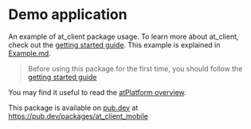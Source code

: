 # Demo application

An example of at_client package usage. To learn more about at_client, check out
the [getting started guide](https://docs.atsign.com/start/). This example is
explained in [Example.md](./Example.md).

> Before using this package for the first time, you should follow the
> [getting started guide](https://docs.atsign.com/start/)

You may find it useful to read the [atPlatform overview](https://docs.atsign.com/).

This package is available on [pub.dev](https://pub.dev) at https://pub.dev/packages/at_client_mobile
